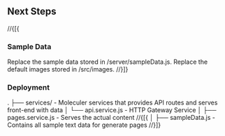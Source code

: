 ﻿## Next Steps

//{[{

### Sample Data

Replace the sample data stored in /server/sampleData.js.
Replace the default images stored in /src/images.
//}]}

### Deployment

.
├── services/ - Moleculer services that provides API routes and serves front-end with data
│ └── api.service.js - HTTP Gateway Service
│ ├── pages.service.js - Serves the actual content
//{[{
│ ├── sampleData.js - Contains all sample text data for generate pages
//}]}
